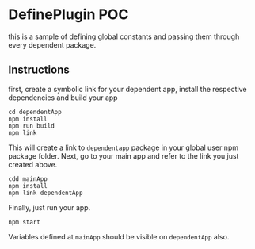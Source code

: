 # DefinePlugin POC

this is a sample of defining global constants and passing them through every dependent package.

## Instructions

first, create a symbolic link for your dependent app, install the respective dependencies and build your app

```
cd dependentApp
npm install
npm run build
npm link
```

This will create a link to `dependentapp` package in your global user npm package folder.
Next, go to your main app and refer to the link you just created above.

```
cdd mainApp
npm install
npm link dependentApp
```

Finally, just run your app. 

`npm start`

Variables defined at `mainApp` should be visible on `dependentApp` also.